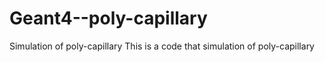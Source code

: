 # Geant4--poly-capillary
Simulation of poly-capillary
This is a code that simulation of poly-capillary
